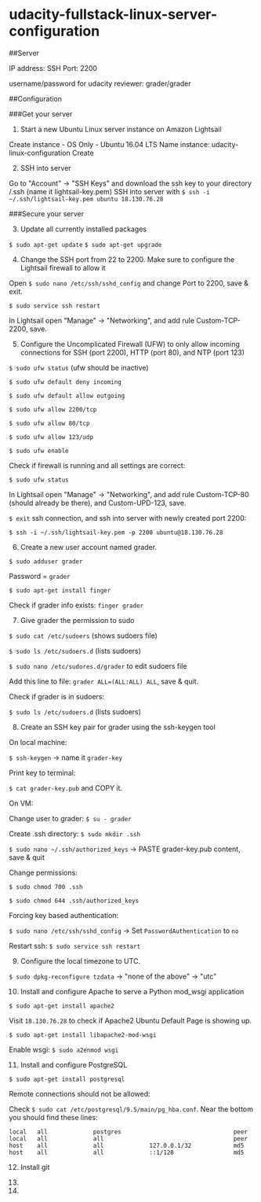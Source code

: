 # udacity-fullstack-linux-server-configuration

##Server 

IP address: 
SSH Port: 2200

username/password for udacity reviewer: grader/grader

##Configuration

###Get your server

1. Start a new Ubuntu Linux server instance on Amazon Lightsail

Create instance - OS Only - Ubuntu 16.04 LTS
Name instance: udacity-linux-configuration
Create


2. SSH into server

Go to "Account" -> "SSH Keys" and download the ssh key to your directory /.ssh (name it lightsail-key.pem)
SSH into server with `$ ssh -i ~/.ssh/lightsail-key.pem ubuntu 18.130.76.28`


###Secure your server

3. Update all currently installed packages

`$ sudo apt-get update`
`$ sudo apt-get upgrade`


4. Change the SSH port from 22 to 2200. Make sure to configure the Lightsail firewall to allow it

Open `$ sudo nano /etc/ssh/sshd_config` and change Port to 2200, save & exit.

`$ sudo service ssh restart`

In Lightsail open "Manage" -> "Networking", and add rule Custom-TCP-2200, save.


5. Configure the Uncomplicated Firewall (UFW) to only allow incoming connections for SSH (port 2200), HTTP (port 80), and NTP (port 123)

`$ sudo ufw status` (ufw should be inactive)

`$ sudo ufw default deny incoming`

`$ sudo ufw default allow outgoing`

`$ sudo ufw allow 2200/tcp`

`$ sudo ufw allow 80/tcp`

`$ sudo ufw allow 123/udp`

`$ sudo ufw enable`

Check if firewall is running and all settings are correct:

`$ sudo ufw status`

In Lightsail open "Manage" -> "Networking", and add rule Custom-TCP-80 (should already be there), and Custom-UPD-123, save.

`$ exit` ssh connection, and ssh into server with newly created port 2200:

`$ ssh -i ~/.ssh/lightsail-key.pem -p 2200 ubuntu@18.130.76.28`


6. Create a new user account named grader.

`$ sudo adduser grader`

Password = `grader`

`$ sudo apt-get install finger`

Check if grader info exists: `finger grader`


7. Give grader the permission to sudo

`$ sudo cat /etc/sudoers` (shows sudoers file)

`$ sudo ls /etc/sudoers.d` (lists sudoers)

`$ sudo nano /etc/sudores.d/grader` to edit sudoers file

Add this line to file: `grader ALL=(ALL:ALL) ALL`, save & quit.

Check if grader is in sudoers:

`$ sudo ls /etc/sudoers.d` (lists sudoers)


8. Create an SSH key pair for grader using the ssh-keygen tool

On local machine:

`$ ssh-keygen` -> name it `grader-key`

Print key to terminal:

`$ cat grader-key.pub` and COPY it.

On VM:

Change user to grader: `$ su - grader`

Create .ssh directory: `$ sudo mkdir .ssh`

`$ sudo nano ~/.ssh/authorized_keys` -> PASTE grader-key.pub content, save & quit

Change permissions:

`$ sudo chmod 700 .ssh`

`$ sudo chmod 644 .ssh/authorized_keys`

Forcing key based authentication:

`$ sudo nano /etc/ssh/sshd_config` -> Set `PasswordAuthentication` to `no`

Restart ssh: `$ sudo service ssh restart`


9. Configure the local timezone to UTC.

`$ sudo dpkg-reconfigure tzdata` -> "none of the above" -> "utc"


10. Install and configure Apache to serve a Python mod_wsgi application

`$ sudo apt-get install apache2`

Visit `18.130.76.28` to check if Apache2 Ubuntu Default Page is showing up.

`$ sudo apt-get install libapache2-mod-wsgi`

Enable wsgi: `$ sudo a2enmod wsgi`


11. Install and configure PostgreSQL

`$ sudo apt-get install postgresql`

Remote connections should not be allowed:

Check `$ sudo cat /etc/postgresql/9.5/main/pg_hba.conf`. Near the bottom you should find these lines:

```
local   all             postgres                                peer
local   all             all                                     peer
host    all             all             127.0.0.1/32            md5
host    all             all             ::1/128                 md5
```


12. Install git

13.
14.

